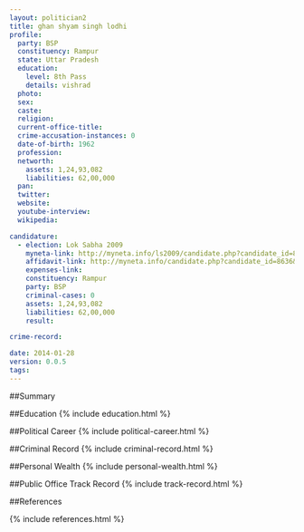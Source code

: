 ```yaml
---
layout: politician2
title: ghan shyam singh lodhi
profile: 
  party: BSP
  constituency: Rampur
  state: Uttar Pradesh
  education: 
    level: 8th Pass
    details: vishrad
  photo: 
  sex: 
  caste: 
  religion: 
  current-office-title: 
  crime-accusation-instances: 0
  date-of-birth: 1962
  profession: 
  networth: 
    assets: 1,24,93,082
    liabilities: 62,00,000
  pan: 
  twitter: 
  website: 
  youtube-interview: 
  wikipedia: 

candidature: 
  - election: Lok Sabha 2009
    myneta-link: http://myneta.info/ls2009/candidate.php?candidate_id=8636
    affidavit-link: http://myneta.info/candidate.php?candidate_id=8636&scan=original
    expenses-link: 
    constituency: Rampur 
    party: BSP
    criminal-cases: 0
    assets: 1,24,93,082
    liabilities: 62,00,000
    result:  

crime-record: 

date: 2014-01-28
version: 0.0.5
tags: 
---
```

##Summary


##Education
{% include education.html %}


##Political Career
{% include political-career.html %}


##Criminal Record
{% include criminal-record.html %}


##Personal Wealth
{% include personal-wealth.html %}


##Public Office Track Record
{% include track-record.html %}


##References


{% include references.html %}